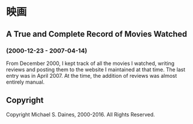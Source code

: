 # 映画
## A True and Complete Record of Movies Watched
### (2000-12-23 - 2007-04-14)

From December 2000, I kept track of all the movies I watched, writing reviews
and posting them to the website I maintained at that time. The last entry was in
April 2007. At the time, the addition of reviews was almost entirely manual.

## Copyright

Copyright Michael S. Daines, 2000-2016. All Rights Reserved.
